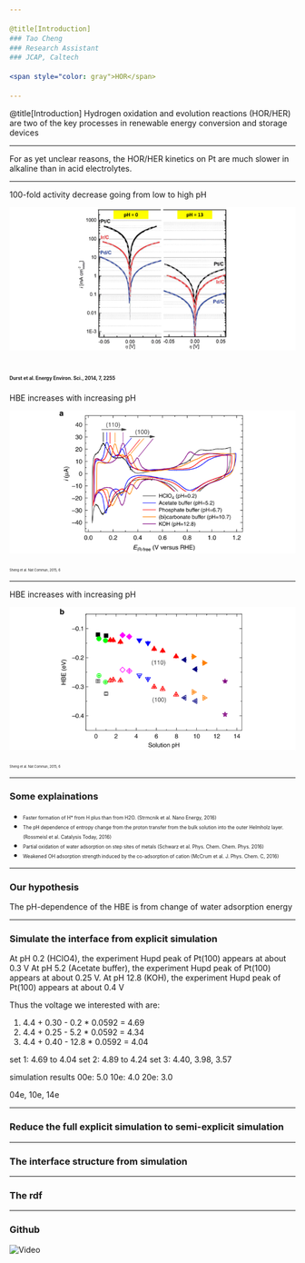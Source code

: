 ```yaml
---

@title[Introduction]
### Tao Cheng
### Research Assistant
### JCAP, Caltech

<span style="color: gray">HOR</span>

---
```


@title[Introduction]
Hydrogen oxidation and evolution reactions (HOR/HER) are two of the key processes in renewable energy conversion and storage devices

---
For as yet unclear reasons, the HOR/HER kinetics on Pt are much slower in alkaline than in acid electrolytes. 

---
100-fold activity decrease going from low to high pH

![](assets/f1.png)  

<span style="font-size: 0.4em">Durst et al. Energy Environ. Sci., 2014, 7, 2255</span>
---
HBE increases with increasing pH

![](assets/f3.png)  

<span style="font-size: 0.4em">Sheng et al.  Nat Commun, 2015, 6</span>

---
HBE increases with increasing pH

![](assets/f4.png)  

<span style="font-size: 0.4em">Sheng et al.  Nat Commun, 2015, 6</span>

---
### Some explainations
- <span style="font-size: 0.6em">Faster formation of H* from H plus than from H2O. (Strmcnik et al. Nano Energy, 2016) </span>
- <span style="font-size: 0.6em">The pH dependence of entropy change from the proton transfer from the bulk solution into the outer Helmholz layer. (Rossmeisl et al. Catalysis Today, 2016)</span>
- <span style="font-size: 0.6em">Partial oxidation of water adsorption on step sites of metals (Schwarz et al. Phys. Chem. Chem. Phys. 2016)</span>
- <span style="font-size: 0.6em">Weakened OH adsorption strength induced by the co-adsorption of cation (McCrum et al. J. Phys. Chem. C, 2016)</span>

---
### Our hypothesis
The pH-dependence of the HBE is from change of water adsorption energy

---
### Simulate the interface from explicit simulation
At pH 0.2 (HClO4), the experiment Hupd peak of Pt(100) appears at about 0.3 V
At pH 5.2 (Acetate buffer), the experiment Hupd peak of Pt(100) appears at about 0.25 V.
At pH 12.8 (KOH), the experiment Hupd peak of Pt(100) appears at about 0.4 V

Thus the voltage we interested with are:
1. 4.4 + 0.30 -  0.2 * 0.0592 = 4.69
2. 4.4 + 0.25 -  5.2 * 0.0592 = 4.34
3. 4.4 + 0.40 - 12.8 * 0.0592 = 4.04

set 1: 4.69 to 4.04
set 2: 4.89 to 4.24
set 3: 4.40, 3.98, 3.57

simulation results
00e: 5.0
10e: 4.0
20e: 3.0

04e, 10e, 14e


---
### Reduce the full explicit simulation to semi-explicit simulation

---
### The interface structure from simulation

---
### The rdf 

---
### Github
![Video](https://www.youtube.com/embed/0fHY0tnDgkw)
